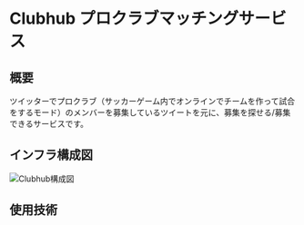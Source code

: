 # Clubhub  プロクラブマッチングサービス

## 概要
ツイッターでプロクラブ（サッカーゲーム内でオンラインでチームを作って試合をするモード）のメンバーを募集しているツイートを元に、募集を探せる/募集できるサービスです。

## インフラ構成図
![Clubhub構成図](https://user-images.githubusercontent.com/43578455/98728555-04c9a300-23dd-11eb-93b6-49ee900b51fe.jpg)

## 使用技術
